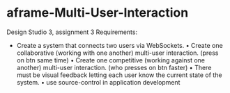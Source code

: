 # aframe-Multi-User-Interaction
Design Studio 3, assignment 3
Requirements:
* Create a system that connects two users via WebSockets.
• Create one collaborative (working with one another) multi-user interaction. (press on btn same time)
• Create one competitive (working against one another) multi-user interaction. (who presses on btn faster)
• There must be visual feedback letting each user know the current state of the system.
• use source-control in application development
